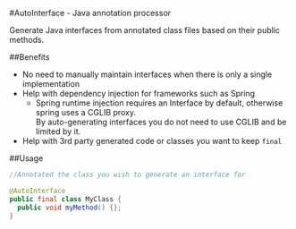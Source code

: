 #AutoInterface - Java annotation processor

Generate Java interfaces from annotated class files based on their public methods.

##Benefits

* No need to manually maintain interfaces when there is only a single implementation
* Help with dependency injection for frameworks such as Spring
  * Spring runtime injection requires an Interface by default, otherwise spring uses a CGLIB proxy.  
    By auto-generating interfaces you do not need to use CGLIB and be limited by it.
* Help with 3rd party generated code or classes you want to keep `final`

##Usage

```java
//Annotated the class you wish to generate an interface for

@AutoInterface
public final class MyClass {
  public void myMethod() {};
}
```